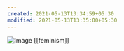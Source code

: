 ```yaml
---
created: 2021-05-13T13:34:59+05:30
modified: 2021-05-13T13:35:00+05:30
---
```


![Image](./media/IMG_1620893099152.jpg)
[[feminism]]
